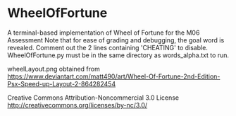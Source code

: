 # WheelOfFortune
A terminal-based implementation of Wheel of Fortune for the M06 Assessment
Note that for ease of grading and debugging, the goal word is revealed. Comment out the 2 lines containing 'CHEATING' to disable.
WheelOfFortune.py must be in the same directory as words_alpha.txt to run.

wheelLayout.png obtained from https://www.deviantart.com/matt490/art/Wheel-Of-Fortune-2nd-Edition-Psx-Speed-up-Layout-2-864282454

Creative Commons Attribution-Noncommercial 3.0 License
http://creativecommons.org/licenses/by-nc/3.0/
